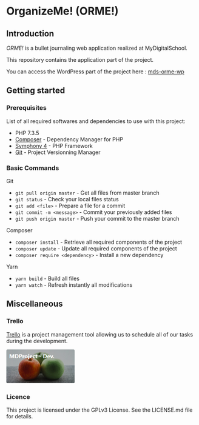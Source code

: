 # OrganizeMe! (ORME!)

## Introduction
*ORME!* is a bullet journaling web application realized at MyDigitalSchool.

This repository contains the application part of the project.

You can access the WordPress part of the project here : [mds-orme-wp](https://github.com/Natsu235/mds-orme-wp)

## Getting started

### Prerequisites
List of all required softwares and dependencies to use with this project:
* PHP 7.3.5
* [Composer](https://getcomposer.org/) - Dependency Manager for PHP
* [Symphony 4](https://symfony.com/) - PHP Framework
* [Git](https://symfony.com/) - Project Versionning Manager

### Basic Commands
Git
* ```git pull origin master``` - Get all files from master branch
* ```git status``` - Check your local files status
* ```git add <file>``` - Prepare a file for a commit
* ```git commit -m <message>``` - Commit your previously added files
* ```git push origin master``` - Push your commit to the master branch

Composer
* ```composer install``` - Retrieve all required components of the project
* ```composer update``` - Update all required components of the project
* ```composer require <dependency>``` - Install a new dependency

Yarn
* ```yarn build``` - Build all files
* ```yarn watch``` - Refresh instantly all modifications

## Miscellaneous

### Trello
[Trello](https://trello.com/) is a project management tool allowing us to schedule all of our tasks during the development.

<a href="https://trello.com/b/noJXXiYo/mdproject-dev" target="_blank"><img width="180" height="89" src="assets/mds-orme-thumb.png" /></a>

### Licence
This project is licensed under the GPLv3 License. See the LICENSE.md file for details.
